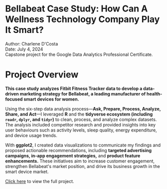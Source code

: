 # Bellabeat Case Study: How Can A Wellness Technology Company Play It Smart?
Author: Charlene D'Costa <br />
Date: July 4, 2024 <br />
Capstone project for the Google Data Analytics Professional Certificate. <br />

# Project Overview 

**This case study analyzes Fitbit Fitness Tracker data to develop a data-driven marketing strategy for Bellabeat, a leading manufacturer of health-focused smart devices for women.**

Using the six-step data analysis process—**Ask, Prepare, Process, Analyze, Share, and Act**—I leveraged **R** and the **tidyverse ecosystem (including `readr`, `dplyr`, and `tidyr`)** to clean, process, and analyze complex datasets. The analysis included competitor research and provided insights into key user behaviours such as activity levels, sleep quality, energy expenditure, and device usage trends.

With **ggplot2**, I created data visualizations to communicate my findings and proposed actionable recommendations, including **targeted advertising campaigns, in-app engagement strategies,** and **product feature enhancements.** These initiatives aim to increase customer engagement, strengthen Bellabeat's market position, and drive its business growth in the smart device market.

[Click here](https://dcostachar.github.io/bellabeat-case-study/) to view the full project.

